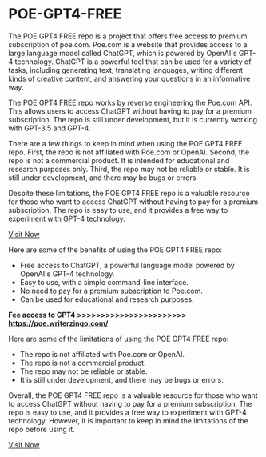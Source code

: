 # POE-GPT4-FREE

The POE GPT4 FREE repo is a project that offers free access to premium subscription of poe.com. Poe.com is a website that provides access to a large language model called ChatGPT, which is powered by OpenAI's GPT-4 technology. ChatGPT is a powerful tool that can be used for a variety of tasks, including generating text, translating languages, writing different kinds of creative content, and answering your questions in an informative way.

The POE GPT4 FREE repo works by reverse engineering the Poe.com API. This allows users to access ChatGPT without having to pay for a premium subscription. The repo is still under development, but it is currently working with GPT-3.5 and GPT-4.

There are a few things to keep in mind when using the POE GPT4 FREE repo. First, the repo is not affiliated with Poe.com or OpenAI. Second, the repo is not a commercial product. It is intended for educational and research purposes only. Third, the repo may not be reliable or stable. It is still under development, and there may be bugs or errors.

Despite these limitations, the POE GPT4 FREE repo is a valuable resource for those who want to access ChatGPT without having to pay for a premium subscription. The repo is easy to use, and it provides a free way to experiment with GPT-4 technology.

[Visit Now](https://poe.writerzingo.com/)

Here are some of the benefits of using the POE GPT4 FREE repo:

* Free access to ChatGPT, a powerful language model powered by OpenAI's GPT-4 technology.
* Easy to use, with a simple command-line interface.
* No need to pay for a premium subscription to Poe.com.
* Can be used for educational and research purposes.

**Fee access to GPT4 >>>>>>>>>>>>>>>>>>>>>>> https://poe.writerzingo.com/**

Here are some of the limitations of using the POE GPT4 FREE repo:

* The repo is not affiliated with Poe.com or OpenAI.
* The repo is not a commercial product.
* The repo may not be reliable or stable.
* It is still under development, and there may be bugs or errors.

Overall, the POE GPT4 FREE repo is a valuable resource for those who want to access ChatGPT without having to pay for a premium subscription. The repo is easy to use, and it provides a free way to experiment with GPT-4 technology. However, it is important to keep in mind the limitations of the repo before using it.

[Visit Now](https://poe.writerzingo.com/)
